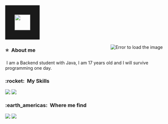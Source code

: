 <!--The gif of cat and link github-->
### <img src="https://cdn.discordapp.com/attachments/1212890302923284538/1228059870603907153/756bd790-27e5-45fa-b9ea-bffe551a6808.jpg?ex=662aaae1&is=661835e1&hm=495afbb2213ed4cccf418afab61f7cff40aae599435025008a1d997a3f331c5f&" width="50" border="30px">

<!--There is the image than is in side right-->
<img boder="30px" src="https://media1.tenor.com/m/XjHNaIabUe8AAAAC/shinoa-laugh.gif" align="right" alt="Error to load the image">

<!--About me-->
<div align="left">
  <h3> ⭐ &nbsp;About me </h3>
  <p>&nbsp;I am a Backend student with Java, I am 17 years old and I will survive programming one day.</p>
</div>

<!--The skills-->
<div align="left">
  <h3> :rocket: &nbsp;My Skills </h3>
  <img src="https://img.shields.io/badge/Java-ED8B00?style=for-the-badge&logo=openjdk&logoColor=white" />
  <img src="https://img.shields.io/badge/Spring-6DB33F?style=for-the-badge&logo=spring&logoColor=white" />
</div>

<!--Where me find-->
<div align="leftt"> 
  <h3> :earth_americas: &nbsp;Where me find </h3> 
  
  <a href="https://www.instagram.com/hansss.05" target="_blank"><img src="https://img.shields.io/badge/Instagram-E4405F?style=for-the-badge&logo=instagram&logoColor=white" target="_blank"></a>
  <a href="mailto:hanss.md@outlook.com" target="_blank"><img src="https://img.shields.io/badge/Gmail-D14836?style=for-the-badge&logo=gmail&logoColor=white" target="_blank"></a>
  
</div>
<br>
